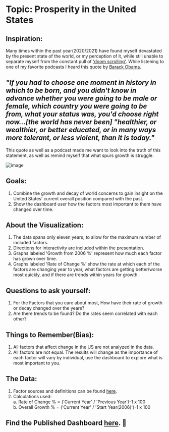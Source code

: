 # **Topic: Prosperity in the United States**


## Inspiration:
Many times within the past year(2020/2021) have found myself devastated by the present state of the world, or my perception of it, while still unable to separate myself from the constant pull of ['doom scrolling'](https://en.wikipedia.org/wiki/Doomscrolling). While listening to one of my favorite podcasts I heard this quote by [Barack Obama](https://www.facebook.com/Channel4News/videos/obama-if-you-had-to-choose-a-moment-in-history-youd-choose/10155254872476939/). <br>
## *"If you had to choose one moment in history in which to be born, and you didn't know in advance whether you were going to be male or female, which country you were going to be from, what your status was, you'd choose right now...[the world has never been] "healthier, or wealthier, or better educated, or in many ways more tolerant, or less violent, than it is today."* <br>
This quote as well as a podcast made me want to look into the truth of this statement, as well as remind myself that what spurs growth is struggle.<br>


![image](https://emilysquotes.com/wp-content/uploads/2015/05/EmilysQuotes.Com-strength-growth-continuous-effort-struggle-suffer-pain-life-Napoleon-Hill.jpg)


## Goals:
1. Combine the growth and decay of world concerns to gain insight on the United States’ current overall position compared with the past.
2. Show the dashboard user how the factors most important to them have changed over time.



## About the Visualization:
1. The data spans only eleven years, to allow for the maximum number of included factors.
2. Directions for interactivity are included within the presentation.
3.  Graphs labeled 'Growth from 2006 %' represent how much each factor has grown over time. <br>
4. Graphs labeled 'Rate of Change %' show the rate at which each of the factors are changing year to year, what factors are getting better/worse most quickly, and if there are trends within years for growth.  <br>

## Questions to ask yourself:
1. For the Factors that you care about most, How have their rate of growth or decay changed over the years?
2. Are there trends to be found? Do the rates seem correlated with each other?

## Things to Remember(Bias):
1. All factors that affect change in the US are not analyzed in the data.
2. All factors are not equal. The results will change as the importance of each factor will vary by individual, use the dashboard to explore what is most important to you.

## The Data:
1. Factor sources and definitions can be found [here](https://github.com/brendagutman/USA_Prosperity/blob/main/Positive%20Factors.docx).
2. Calculations used:<br>
    a. Rate of Change % = ('Current Year' / 'Previous Year')-1 x 100 <br>
    b. Overall Growth % = ('Current Year' / 'Start Year(2006)')-1 x 100


## Find the Published Dashboard [here](https://app.powerbi.com/view?r=eyJrIjoiZmZjYzU1ZTAtNzU2ZS00ODAyLWEyZjctYjcwNmM5OWEyZGVlIiwidCI6IjEwMWRhNTg3LTE4NDMtNGY1Mi04YjhhLTE3YjA2OWM2NmQzMyIsImMiOjJ9). :information_desk_person:
